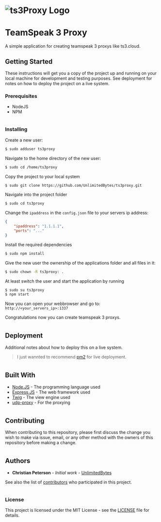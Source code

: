 # ![ts3Proxy Logo](https://github.com/UnlimitedBytes/ts3proxy/raw/master/logo.png)
#
#
# TeamSpeak 3 Proxy
A simple application for creating teamspeak 3 proxys like ts3.cloud.

## Getting Started
These instructions will get you a copy of the project up and running on your local machine for development and testing purposes. See deployment for notes on how to deploy the project on a live system.

### Prerequisites
* NodeJS
* NPM
#
### Installing
Create a new user:
```sh
$ sudo adduser ts3proxy
```
Navigate to the home directory of the new user:
```sh
$ sudo cd /home/ts3proxy
```
Copy the project to your local system
```sh
$ sudo git clone https://github.com/UnlimitedBytes/ts3proxy.git
```

Navigate into the project folder
```sh
$ sudo cd ts3proxy
```

Change the ``ipaddress`` in the  ``config.json`` file to your servers ip address:
```json
{
	"ipaddress": "1.1.1.1",
	"ports": "..."
}
```

Install the required dependencies
```sh
$ sudo npm install
```
Give the new user the ownership of the applications folder and all files in it:
```sh
$ sudo chown -R ts3proxy: .
```
At least switch the user and start the application by running
```sh
$ sudo su ts3proxy
$ npm start
```
Now you can open your webbrowser and go to: ``http://<your_servers_ip>:1337``

Congratulations now you can create teamspeak 3 proxys.
#
#
## Deployment
Additional notes about how to deploy this on a live system.
> I just wannted to recommend [pm2](http://pm2.keymetrics.io/) for live deployment.
#
#
## Built With
- [Node.JS](https://nodejs.org/en/) - The programming language used
- [Express.JS](https://expressjs.com/de/) - The web framework used
- [Twig](https://twig.symfony.com/) - The view engine used
- [udp-proxy](https://www.npmjs.com/package/udp-proxy) - For the proxying
#
#
## Contributing
When contributing to this repository, please first discuss the change you wish to make via issue, email, or any other method with the owners of this repository before making a change.
#
#
## Authors
* **Christian Peterson** - *Initial work* - [UnlimitedBytes](https://github.com/UnlimitedBytes)

See also the list of [contributors](https://github.com/UnlimitedBytes/ts3proxy/contributors) who participated in this project.
#
#
### License
This project is licensed under the MIT License - see the [LICENSE](LICENSE) file for details.
